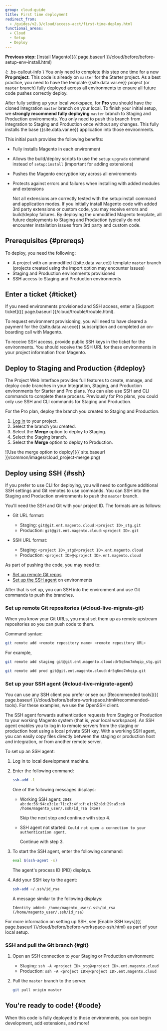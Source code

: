 ```yaml
---
group: cloud-guide
title: First time deployment
redirect_from:
  - /guides/v2.3/cloud/access-acct/first-time-deploy.html
functional_areas:
  - Cloud
  - Setup
  - Deploy
---
```


**Previous step:**
[Install Magento]({{ page.baseurl }}/cloud/before/before-setup-env-install.html)

{: .bs-callout-info }
You only need to complete this step one time for a new **Pro project**. This code is already on `master` for the Starter project. As a best practice, you need to have the template {{site.data.var.ee}} project (or `master` branch) fully deployed across all environments to ensure all future code pushes correctly deploy.

After fully setting up your local workspace, for **Pro** you should have the cloned Integration `master` branch on your local. To finish your initial setup, we **strongly recommend fully deploying** `master` branch to Staging and Production environments. You only need to push this branch from Integration to Staging and Production once without any changes. This fully installs the base {{site.data.var.ee}} application into those environments.

This initial push provides the following benefits:

* Fully installs Magento in each environment
* Allows the build/deploy scripts to use the `setup:upgrade` command instead of `setup:install` (important for adding extensions)
* Pushes the Magento encryption key across all environments
* Protects against errors and failures when installing with added modules and extensions

   Not all extensions are correctly tested with the setup:install command and application modes. If you initially install Magento code with added 3rd party extensions or custom code, you may receive errors and build/deploy failures. By deploying the unmodified Magento template, all future deployments to Staging and Production typically do not encounter installation issues from 3rd party and custom code.

## Prerequisites {#prereqs}

To deploy, you need the following:

* A project with an unmodified {{site.data.var.ee}} template `master` branch (projects created using the import option may encounter issues)
* Staging and Production environments provisioned
* SSH access to Staging and Production environments

## Enter a ticket {#ticket}

If you need environments provisioned and SSH access, enter a [Support ticket]({{ page.baseurl }}/cloud/trouble/trouble.html).

To request environment provisioning, you will need to have cleared a payment for the {{site.data.var.ece}} subscription and completed an on-boarding call with Magento.

To receive SSH access, provide public SSH keys in the ticket for the environments. You should receive the SSH URL for these environments in your project information from Magento.

## Deploy to Staging and Production {#deploy}

The Project Web Interface provides full features to create, manage, and deploy code branches in your Integration, Staging, and Production environments for Starter and Pro plans. You can also use SSH and CLI commands to complete these process. Previously for Pro plans, you could only use SSH and CLI commands for Staging and Production.

For the Pro plan, deploy the branch you created to Staging and Production.

1. [Log in](https://accounts.magento.cloud) to your project.
1. Select the branch you created.
1. Select the **Merge** option to deploy to Staging.
1. Select the Staging branch.
1. Select the **Merge** option to deploy to Production.

![Use the merge option to deploy]({{ site.baseurl }}/common/images/cloud_project-merge.png)

## Deploy using SSH {#ssh}

If you prefer to use CLI for deploying, you will need to configure additional SSH settings and Git remotes to use commands. You can SSH into the Staging and Production environments to push the `master` branch.

You'll need the SSH and Git with your project ID. The formats are as follows:

* Git URL format:

   * Staging: `git@git.ent.magento.cloud:<project ID>_stg.git`
   * Production: `git@git.ent.magento.cloud:<project ID>.git`

* SSH URL format:

   * Staging: `<project ID>_stg@<project ID>.ent.magento.cloud`
   * Production: `<project ID>@<project ID>.ent.magento.cloud`

As part of pushing the code, you may need to:

* [Set up remote Git repos](#cloud-live-migrate-git)
* [Set up the SSH agent](#cloud-live-migrate-agent) on environments

After that is set up, you can SSH into the environment and use Git commands to push the branches.

### Set up remote Git repositories {#cloud-live-migrate-git}

When you know your Git URLs, you must set them up as remote upstream repositories so you can push code to them.

Command syntax:

```bash
git remote add <remote repository name> <remote repository URL>
```

For example,

```bash
git remote add staging git@git.ent.magento.cloud:dr5q6no7mhqip_stg.git
```

```bash
git remote add prod git@git.ent.magento.cloud:dr5q6no7mhqip.git
```

### Set up your SSH agent {#cloud-live-migrate-agent}

You can use any SSH client you prefer or see our [Recommended tools]({{ page.baseurl }}/cloud/before/before-workspace.html#recommended-tools). For these examples, we use the OpenSSH client.

The SSH agent forwards authentication requests from Staging or Production to your working Magento system (that is, your local workspace). An SSH agent enables you to log in to remote servers from the staging or production host using a local private SSH key. With a working SSH agent, you can easily copy files directly between the staging or production host and integration, or from another remote server.

To set up an SSH agent:

1. Log in to local development machine.
1. Enter the following command:

   ```bash
   ssh-add -l
   ```

   One of the following messages displays:

   * Working SSH agent: `2048 ab:de:56:94:e3:1e:71:c3:4f:df:e1:62:8d:29:a5:c0 /home/magento_user/.ssh/id_rsa (RSA)`

      Skip the next step and continue with step 4.

   * SSH agent not started: `Could not open a connection to your authentication agent.`

       Continue with step 3.

1. To start the SSH agent, enter the following command:

   ```bash
   eval $(ssh-agent -s)
   ```

   The agent's process ID (PID) displays.

1. Add your SSH key to the agent:

   ```bash
   ssh-add ~/.ssh/id_rsa
   ```

   A message similar to the following displays:

   ```terminal
   Identity added: /home/magento_user/.ssh/id_rsa (/home/magento_user/.ssh/id_rsa)
   ```

For more information on setting up SSH, see [Enable SSH keys]({{ page.baseurl }}/cloud/before/before-workspace-ssh.html) as part of your local setup.

### SSH and pull the Git branch {#git}

1. Open an SSH connection to your Staging or Production environment:

   * Staging: `ssh -A <project ID>_stg@<project ID>.ent.magento.cloud`
   * Production: `ssh -A <project ID>@<project ID>.ent.magento.cloud`

1. Pull the `master` branch to the server.

   ```bash
   git pull origin master
   ```

## You're ready to code! {#code}

When this code is fully deployed to those environments, you can begin development, add extensions, and more!
